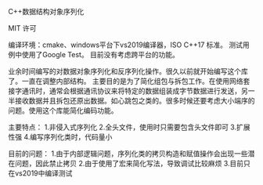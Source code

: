 ﻿C++数据结构对象序列化

MIT 许可

编译环境：cmake、windows平台下vs2019编译器，ISO C++17 标准。
测试用例中使用了Google Test。
目前没有考虑跨平台的功能。

业余时间编写的对数据对象序列化和反序列化操作。很久以前就开始编写这个库了。一直在调整内部结构。
主要目的是为了简化组包与拆包工作。在使用网络套接字通讯时，通常会根据通讯协议来将特定的数据组装成字节数据进行发送，另一半接收数据并且拆包还原出数据。如心跳包之类的。很多时候还要考虑大小端序的问题。使用这个库能简化编码功能。

主要特点：
1.非侵入式序列化
2.全头文件，使用时只需要包含头文件即可
3.扩展性强
4.编写序列化类时，代码量小

目前的问题：
1.由于内部逻辑问题，序列化类的拷贝构造和赋值操作会出现一些潜在问题，因此禁止拷贝
2.由于使用了宏来简化写法，导致调试比较麻烦
3.目前只在vs2019中编译测试
